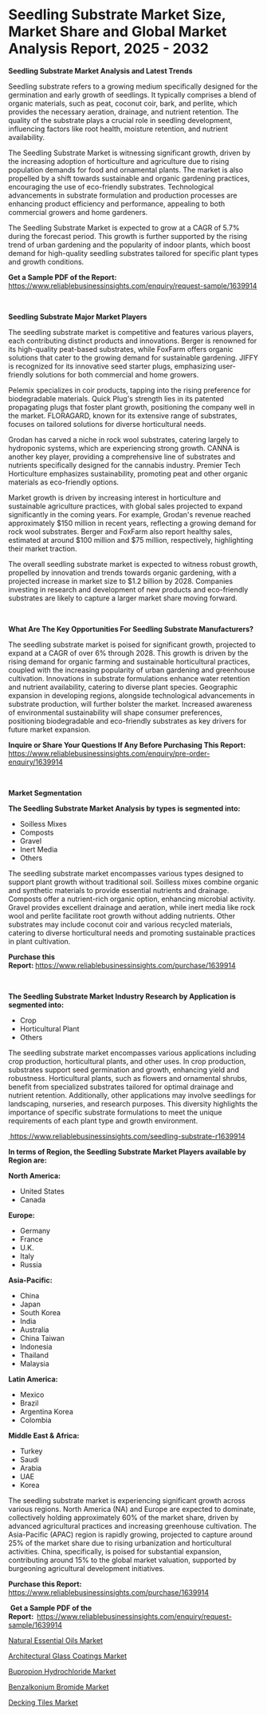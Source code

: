 <p><h1>Seedling Substrate Market Size, Market Share and Global Market Analysis Report, 2025 - 2032</h1></p><p><strong>Seedling Substrate Market Analysis and Latest Trends</strong></p>
<p><p>Seedling substrate refers to a growing medium specifically designed for the germination and early growth of seedlings. It typically comprises a blend of organic materials, such as peat, coconut coir, bark, and perlite, which provides the necessary aeration, drainage, and nutrient retention. The quality of the substrate plays a crucial role in seedling development, influencing factors like root health, moisture retention, and nutrient availability.</p><p>The Seedling Substrate Market is witnessing significant growth, driven by the increasing adoption of horticulture and agriculture due to rising population demands for food and ornamental plants. The market is also propelled by a shift towards sustainable and organic gardening practices, encouraging the use of eco-friendly substrates. Technological advancements in substrate formulation and production processes are enhancing product efficiency and performance, appealing to both commercial growers and home gardeners.</p><p>The Seedling Substrate Market is expected to grow at a CAGR of 5.7% during the forecast period. This growth is further supported by the rising trend of urban gardening and the popularity of indoor plants, which boost demand for high-quality seedling substrates tailored for specific plant types and growth conditions.</p></p>
<p><strong>Get a Sample PDF of the Report:&nbsp;</strong> <a href="https://www.reliablebusinessinsights.com/enquiry/request-sample/1639914?utm_campaign=1091&utm_medium=2&utm_source=Github&utm_content=ia&utm_term=02042025&utm_id=seedling-substrate">https://www.reliablebusinessinsights.com/enquiry/request-sample/1639914</a></p>
<p>&nbsp;</p>
<p><strong>Seedling Substrate Major Market Players</strong></p>
<p><p>The seedling substrate market is competitive and features various players, each contributing distinct products and innovations. Berger is renowned for its high-quality peat-based substrates, while FoxFarm offers organic solutions that cater to the growing demand for sustainable gardening. JIFFY is recognized for its innovative seed starter plugs, emphasizing user-friendly solutions for both commercial and home growers.</p><p>Pelemix specializes in coir products, tapping into the rising preference for biodegradable materials. Quick Plug's strength lies in its patented propagating plugs that foster plant growth, positioning the company well in the market. FLORAGARD, known for its extensive range of substrates, focuses on tailored solutions for diverse horticultural needs.</p><p>Grodan has carved a niche in rock wool substrates, catering largely to hydroponic systems, which are experiencing strong growth. CANNA is another key player, providing a comprehensive line of substrates and nutrients specifically designed for the cannabis industry. Premier Tech Horticulture emphasizes sustainability, promoting peat and other organic materials as eco-friendly options.</p><p>Market growth is driven by increasing interest in horticulture and sustainable agriculture practices, with global sales projected to expand significantly in the coming years. For example, Grodan's revenue reached approximately $150 million in recent years, reflecting a growing demand for rock wool substrates. Berger and FoxFarm also report healthy sales, estimated at around $100 million and $75 million, respectively, highlighting their market traction.</p><p>The overall seedling substrate market is expected to witness robust growth, propelled by innovation and trends towards organic gardening, with a projected increase in market size to $1.2 billion by 2028. Companies investing in research and development of new products and eco-friendly substrates are likely to capture a larger market share moving forward.</p></p>
<p>&nbsp;</p>
<p><strong>What Are The Key Opportunities For Seedling Substrate Manufacturers?</strong></p>
<p><p>The seedling substrate market is poised for significant growth, projected to expand at a CAGR of over 6% through 2028. This growth is driven by the rising demand for organic farming and sustainable horticultural practices, coupled with the increasing popularity of urban gardening and greenhouse cultivation. Innovations in substrate formulations enhance water retention and nutrient availability, catering to diverse plant species. Geographic expansion in developing regions, alongside technological advancements in substrate production, will further bolster the market. Increased awareness of environmental sustainability will shape consumer preferences, positioning biodegradable and eco-friendly substrates as key drivers for future market expansion.</p></p>
<p><strong>Inquire or Share Your Questions If Any Before Purchasing This Report:</strong> <a href="https://www.reliablebusinessinsights.com/enquiry/pre-order-enquiry/1639914?utm_campaign=1091&utm_medium=2&utm_source=Github&utm_content=ia&utm_term=02042025&utm_id=seedling-substrate">https://www.reliablebusinessinsights.com/enquiry/pre-order-enquiry/1639914</a></p>
<p>&nbsp;</p>
<p><strong>Market Segmentation</strong></p>
<p><strong>The Seedling Substrate Market Analysis by types is segmented into:</strong></p>
<p><ul><li>Soilless Mixes</li><li>Composts</li><li>Gravel</li><li>Inert Media</li><li>Others</li></ul></p>
<p><p>The seedling substrate market encompasses various types designed to support plant growth without traditional soil. Soilless mixes combine organic and synthetic materials to provide essential nutrients and drainage. Composts offer a nutrient-rich organic option, enhancing microbial activity. Gravel provides excellent drainage and aeration, while inert media like rock wool and perlite facilitate root growth without adding nutrients. Other substrates may include coconut coir and various recycled materials, catering to diverse horticultural needs and promoting sustainable practices in plant cultivation.</p></p>
<p><strong>Purchase this Report:&nbsp;</strong><a href="https://www.reliablebusinessinsights.com/purchase/1639914?utm_campaign=1091&utm_medium=2&utm_source=Github&utm_content=ia&utm_term=02042025&utm_id=seedling-substrate">https://www.reliablebusinessinsights.com/purchase/1639914</a></p>
<p>&nbsp;</p>
<p><strong>The Seedling Substrate Market Industry Research by Application is segmented into:</strong></p>
<p><ul><li>Crop</li><li>Horticultural Plant</li><li>Others</li></ul></p>
<p><p>The seedling substrate market encompasses various applications including crop production, horticultural plants, and other uses. In crop production, substrates support seed germination and growth, enhancing yield and robustness. Horticultural plants, such as flowers and ornamental shrubs, benefit from specialized substrates tailored for optimal drainage and nutrient retention. Additionally, other applications may involve seedlings for landscaping, nurseries, and research purposes. This diversity highlights the importance of specific substrate formulations to meet the unique requirements of each plant type and growth environment.</p></p>
<p><a href="https://www.reliablebusinessinsights.com/seedling-substrate-r1639914?utm_campaign=1091&utm_medium=2&utm_source=Github&utm_content=ia&utm_term=02042025&utm_id=seedling-substrate">&nbsp;https://www.reliablebusinessinsights.com/seedling-substrate-r1639914</a></p>
<p><strong>In terms of Region, the Seedling Substrate Market Players available by Region are:</strong></p>
<p>
    <p> <strong> North America: </strong>
        <ul>
            <li>United States</li>
            <li>Canada</li>
        </ul>
        </p> 
    <p> <strong> Europe: </strong>
        <ul>
            <li>Germany</li>
            <li>France</li>
            <li>U.K.</li>
            <li>Italy</li>
            <li>Russia</li>
        </ul>
        </p> 
    <p> <strong> Asia-Pacific: </strong>
        <ul>
            <li>China</li>
            <li>Japan</li>
            <li>South Korea</li>
            <li>India</li>
            <li>Australia</li>
            <li>China Taiwan</li>
            <li>Indonesia</li>
            <li>Thailand</li>
            <li>Malaysia</li>
        </ul>
        </p> 
    <p> <strong> Latin America: </strong>
        <ul>
            <li>Mexico</li>
            <li>Brazil</li>
            <li>Argentina Korea</li>
            <li>Colombia</li>
        </ul>
        </p> 
    <p> <strong> Middle East & Africa: </strong>
        <ul>
            <li>Turkey</li>
            <li>Saudi</li>
            <li>Arabia</li>
            <li>UAE</li>
            <li>Korea</li>
        </ul>
    </p>
    </p>
<p><p>The seedling substrate market is experiencing significant growth across various regions. North America (NA) and Europe are expected to dominate, collectively holding approximately 60% of the market share, driven by advanced agricultural practices and increasing greenhouse cultivation. The Asia-Pacific (APAC) region is rapidly growing, projected to capture around 25% of the market share due to rising urbanization and horticultural activities. China, specifically, is poised for substantial expansion, contributing around 15% to the global market valuation, supported by burgeoning agricultural development initiatives.</p></p>
<p><strong>Purchase this Report: </strong><a href="https://www.reliablebusinessinsights.com/purchase/1639914?utm_campaign=1091&utm_medium=2&utm_source=Github&utm_content=ia&utm_term=02042025&utm_id=seedling-substrate">https://www.reliablebusinessinsights.com/purchase/1639914</a></p>
<p>&nbsp;<strong>Get a Sample PDF of the Report:&nbsp;&nbsp;</strong><a href="https://www.reliablebusinessinsights.com/enquiry/request-sample/1639914?utm_campaign=1091&utm_medium=2&utm_source=Github&utm_content=ia&utm_term=02042025&utm_id=seedling-substrate">https://www.reliablebusinessinsights.com/enquiry/request-sample/1639914</a></p>
<p><strong></strong></p>
<p><p><a href="https://github.com/burnicndole/Market-Research-Report-List-1/blob/main/natural-essential-oils-market.md?utm_campaign=1091&utm_medium=2&utm_source=Github&utm_content=ia&utm_term=02042025&utm_id=seedling-substrate">Natural Essential Oils Market</a></p><p><a href="https://github.com/paullsiskec4/Market-Research-Report-List-1/blob/main/architectural-glass-coatings-market.md?utm_campaign=1091&utm_medium=2&utm_source=Github&utm_content=ia&utm_term=02042025&utm_id=seedling-substrate">Architectural Glass Coatings Market</a></p><p><a href="https://github.com/hurstsaqibyl/Market-Research-Report-List-1/blob/main/bupropion-hydrochloride-market.md?utm_campaign=1091&utm_medium=2&utm_source=Github&utm_content=ia&utm_term=02042025&utm_id=seedling-substrate">Bupropion Hydrochloride Market</a></p><p><a href="https://github.com/rutupueyed/Market-Research-Report-List-1/blob/main/benzalkonium-bromide-market.md?utm_campaign=1091&utm_medium=2&utm_source=Github&utm_content=ia&utm_term=02042025&utm_id=seedling-substrate">Benzalkonium Bromide Market</a></p><p><a href="https://github.com/altafvaraswj/Market-Research-Report-List-1/blob/main/decking-tiles-market.md?utm_campaign=1091&utm_medium=2&utm_source=Github&utm_content=ia&utm_term=02042025&utm_id=seedling-substrate">Decking Tiles Market</a></p></p>
